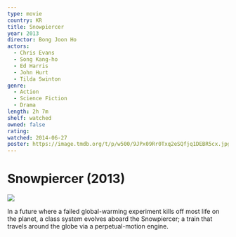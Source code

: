 ```yaml
---
type: movie
country: KR
title: Snowpiercer
year: 2013
director: Bong Joon Ho
actors:
  - Chris Evans
  - Song Kang-ho
  - Ed Harris
  - John Hurt
  - Tilda Swinton
genre:
  - Action
  - Science Fiction
  - Drama
length: 2h 7m
shelf: watched
owned: false
rating:
watched: 2014-06-27
poster: https://image.tmdb.org/t/p/w500/9JPx09Rr0Txq2eSQfjq1DEBR5cx.jpg
---
```


# Snowpiercer (2013)

![](https://image.tmdb.org/t/p/w500/9JPx09Rr0Txq2eSQfjq1DEBR5cx.jpg)

In a future where a failed global-warming experiment kills off most life on the planet, a class system evolves aboard the Snowpiercer; a train that travels around the globe via a perpetual-motion engine.